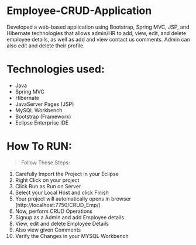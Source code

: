 # Employee-CRUD-Application
Developed a web-based application using Bootstrap, Spring MVC, JSP, and Hibernate technologies that allows admin/HR to add, view, edit, and delete employee details, as well as add and view contact us comments. Admin can also edit and delete their profile.
# Technologies used:
- Java
- Spring MVC
- Hibernate
- JavaServer Pages (JSP)
- MySQL Workbench
- Bootstrap (Framework)
- Eclipse Enterprise IDE
# How To RUN:
> Follow These Steps:
1) Carefully Import the Project in your Eclipse
2) Right Click on your project
3) Click Run as Run on Server
4) Select your Local Host and click Finish
5) Your project will automatically opens in browser (http://localhost:7750/CRUD_Emp/)
6) Now, perform CRUD Operations
7) Signup as a Admin and add Employee details
8) View, edit and delete Employee Details
9) Also view given Comments  
10) Verify the Changes in your MYSQL Workbench
